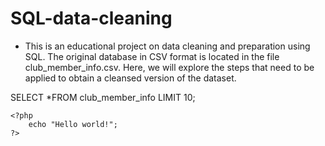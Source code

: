 # SQL-data-cleaning
- This is an educational project on data cleaning and preparation using SQL. The original database in CSV format is located in the file club_member_info.csv. Here, we will explore the steps that need to be applied to obtain a cleansed version of the dataset.

SELECT *FROM club_member_info LIMIT 10;


    <?php
        echo "Hello world!";
    ?>
    


